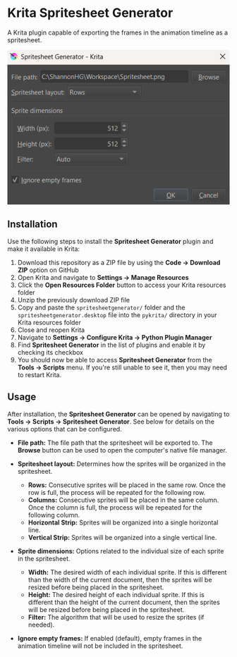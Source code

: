 # Krita Spritesheet Generator
A Krita plugin capable of exporting the frames in the animation timeline as a spritesheet.

<img src="./Screenshots/spritesheetgenerator-window.png">

## Installation
Use the following steps to install the **Spritesheet Generator** plugin and make it available in Krita:

1. Download this repository as a ZIP file by using the **Code -> Download ZIP** option on GitHub
2. Open Krita and navigate to **Settings -> Manage Resources**
3. Click the **Open Resources Folder** button to access your Krita resources folder
4. Unzip the previously download ZIP file
5. Copy and paste the `spritesheetgenerator/` folder and the `spritesheetgenerator.desktop` file into the `pykrita/` directory in your Krita resources folder
6. Close and reopen Krita
7. Navigate to **Settings -> Configure Krita -> Python Plugin Manager**
8. Find **Spritesheet Generator** in the list of plugins and enable it by checking its checkbox
9. You should now be able to access **Spritesheet Generator** from the **Tools -> Scripts** menu. If you're still unable to see it, then you may need to restart Krita.

## Usage
After installation, the **Spritesheet Generator** can be opened by navigating to **Tools -> Scripts -> Spritesheet Generator**. See below for details on the various options that can be configured.

* **File path:** The file path that the spritesheet will be exported to. The **Browse** button can be used to open the computer's native file manager.

* **Spritesheet layout:** Determines how the sprites will be organized in the spritesheet.
    * **Rows:** Consecutive sprites will be placed in the same row. Once the row is full, the process will be repeated for the following row.
    * **Columns:** Consecutive sprites will be placed in the same column. Once the column is full, the process will be repeated for the following column.
    * **Horizontal Strip:** Sprites will be organized into a single horizontal line.
    * **Vertical Strip:** Sprites will be organized into a single vertical line.

* **Sprite dimensions:** Options related to the individual size of each sprite in the spritesheet.
    * **Width:** The desired width of each individual sprite. If this is different than the width of the current document, then the sprites will be resized before being placed in the spritesheet.
    * **Height:** The desired height of each individual sprite. If this is different than the height of the current document, then the sprites will be resized before being placed in the spritesheet.
    * **Filter:** The algorithm that will be used to resize the sprites (if needed).

* **Ignore empty frames:** If enabled (default), empty frames in the animation timeline will not be included in the spritesheet.